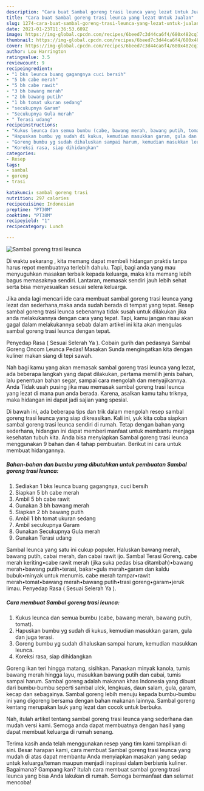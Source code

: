 ```yaml
---
description: "Cara buat Sambal goreng trasi leunca yang lezat Untuk Jualan"
title: "Cara buat Sambal goreng trasi leunca yang lezat Untuk Jualan"
slug: 1274-cara-buat-sambal-goreng-trasi-leunca-yang-lezat-untuk-jualan
date: 2021-01-23T11:36:53.609Z
image: https://img-global.cpcdn.com/recipes/6beed7c3d44ca6f4/680x482cq70/sambal-goreng-trasi-leunca-foto-resep-utama.jpg
thumbnail: https://img-global.cpcdn.com/recipes/6beed7c3d44ca6f4/680x482cq70/sambal-goreng-trasi-leunca-foto-resep-utama.jpg
cover: https://img-global.cpcdn.com/recipes/6beed7c3d44ca6f4/680x482cq70/sambal-goreng-trasi-leunca-foto-resep-utama.jpg
author: Lou Harrington
ratingvalue: 3.5
reviewcount: 9
recipeingredient:
- "1 bks leunca buang gagangnya cuci bersih"
- "5 bh cabe merah"
- "5 bh cabe rawit"
- "3 bh bawang merah"
- "2 bh bawang putih"
- "1 bh tomat ukuran sedang"
- "secukupnya Garam"
- "Secukupnya Gula merah"
- " Terasi udang"
recipeinstructions:
- "Kukus leunca dan semua bumbu (cabe, bawang merah, bawang putih, tomat)."
- "Hapuskan bumbu yg sudah di kukus, kemudian masukkan garam, gula dan juga terasi."
- "Goreng bumbu yg sudah dihaluskan sampai harum, kemudian masukkan leunca."
- "Koreksi rasa, siap dihidangkan"
categories:
- Resep
tags:
- sambal
- goreng
- trasi

katakunci: sambal goreng trasi 
nutrition: 297 calories
recipecuisine: Indonesian
preptime: "PT30M"
cooktime: "PT38M"
recipeyield: "1"
recipecategory: Lunch

---
```



![Sambal goreng trasi leunca](https://img-global.cpcdn.com/recipes/6beed7c3d44ca6f4/680x482cq70/sambal-goreng-trasi-leunca-foto-resep-utama.jpg)

Di waktu  sekarang , kita memang dapat membeli hidangan praktis tanpa harus repot membuatnya terlebih dahulu. Tapi, bagi anda yang mau menyuguhkan masakan terbaik kepada keluarga, maka kita memang lebih bagus memasaknya sendiri. Lantaran, memasak sendiri jauh lebih sehat serta bisa menyesuaikan sesuai selera keluarga.

Jika anda lagi mencari ide cara membuat sambal goreng trasi leunca yang lezat dan sederhana,maka anda sudah berada di tempat yang tepat. Resep sambal goreng trasi leunca  sebenarnya tidak susah untuk dilakukan jika anda melakukannya dengan cara yang tepat. Tapi, kamu jangan risau akan gagal dalam melakukannya 
sebab dalam artikel ini kita akan mengulas sambal goreng trasi leunca dengan tepat.  

Penyedap Rasa ( Sesuai Selerah Ya ). Cobain gurih dan pedasnya Sambal Goreng Oncom Leunca Pedas! Masakan Sunda mengingatkan kita dengan kuliner makan siang di tepi sawah.

Nah bagi kamu yang akan memasak sambal goreng trasi leunca yang lezat, ada beberapa langkah yang dapat dilakukan, pertama memilih jenis bahan, lalu penentuan bahan segar, sampai cara mengolah dan menyajikannya. Anda Tidak usah pusing jika mau memasak sambal goreng trasi leunca yang lezat di mana pun anda berada. Karena, asalkan kamu  tahu triknya, maka hidangan ini dapat jadi sajian yang spesial.

Di bawah ini, ada beberapa tips dan trik dalam mengolah resep sambal goreng trasi leunca yang siap dikreasikan. Kali ini, yuk kita coba siapkan sambal goreng trasi leunca sendiri di rumah. Tetap dengan bahan yang sederhana, hidangan ini dapat memberi manfaat untuk membantu menjaga kesehatan tubuh kita. Anda bisa menyiapkan Sambal goreng trasi leunca menggunakan 9 bahan dan 4 tahap pembuatan. Berikut ini cara untuk membuat hidangannya.

<!--inarticleads1-->

##### Bahan-bahan dan bumbu yang dibutuhkan untuk pembuatan Sambal goreng trasi leunca:

1. Sediakan 1 bks leunca buang gagangnya, cuci bersih
1. Siapkan 5 bh cabe merah
1. Ambil 5 bh cabe rawit
1. Gunakan 3 bh bawang merah
1. Siapkan 2 bh bawang putih
1. Ambil 1 bh tomat ukuran sedang
1. Ambil secukupnya Garam
1. Gunakan Secukupnya Gula merah
1. Gunakan  Terasi udang


Sambal leunca yang satu ini cukup populer. Haluskan bawang merah, bawang putih, cabai merah, dan cabai rawit ijo. Sambal Terasi Goreng. cabe merah keriting•cabe rawit merah (jika suka pedas bisa ditambah)•bawang merah•bawang putih•terasi, bakar•gula merah•garam dan kaldu bubuk•minyak untuk menumis. cabe merah tampar•rawit merah•tomat•bawang merah•bawang putih•trasi goreng•garam•jeruk limau. Penyedap Rasa ( Sesuai Selerah Ya ). 

<!--inarticleads2-->

##### Cara membuat Sambal goreng trasi leunca:

1. Kukus leunca dan semua bumbu (cabe, bawang merah, bawang putih, tomat).
1. Hapuskan bumbu yg sudah di kukus, kemudian masukkan garam, gula dan juga terasi.
1. Goreng bumbu yg sudah dihaluskan sampai harum, kemudian masukkan leunca.
1. Koreksi rasa, siap dihidangkan


Goreng ikan teri hingga matang, sisihkan. Panaskan minyak kanola, tumis bawang merah hingga layu, masukkan bawang putih dan cabai, tumis sampai harum. Sambal goreng adalah makanan khas Indonesia yang dibuat dari bumbu-bumbu seperti sambal ulek, lengkuas, daun salam, gula, garam, kecap dan sebagainya. Sambal goreng lebih menuju kepada bumbu-bumbu ini yang digoreng bersama dengan bahan makanan lainnya. Sambal goreng kentang merupakan lauk yang lezat dan cocok untuk berbuka. 

Nah, itulah artikel tentang  sambal goreng trasi leunca  yang sederhana dan mudah versi kami. Semoga anda dapat membuatnya dengan hasil yang dapat membuat keluarga di rumah senang. 

Terima kasih anda telah menggunakan resep yang tim kami tampilkan di sini. Besar harapan kami, cara membuat  Sambal goreng trasi leunca yang mudah di atas dapat membantu Anda menyiapkan masakan yang sedap untuk keluarga/teman maupun menjadi inspirasi dalam berbisnis kuliner. Bagaimana? Gampang kan? Itulah cara membuat sambal goreng trasi leunca yang bisa Anda lakukan di rumah. Semoga bermanfaat dan selamat mencoba!

